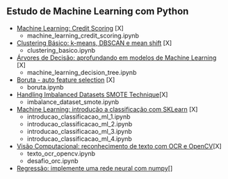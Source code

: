 ## Estudo de Machine Learning com Python

- [Machine Learning: Credit Scoring](https://cursos.alura.com.br/course/machine-learning-credit-scoring) [X]
	- machine_learning_credit_scoring.ipynb
- [Clustering Básico: k-means, DBSCAN e mean shift](https://cursos.alura.com.br/course/clustering-dados-sem-classificacao) [X]
	- clustering_basico.ipynb
- [Árvores de Decisão: aprofundando em modelos de Machine Learning](https://cursos.alura.com.br/course/arvores-decisao-aprofundando-modelos-machine-learning) [X]
	- machine_learning_decision_tree.ipynb
- [Boruta - auto feature selection](https://towardsdatascience.com/boruta-explained-the-way-i-wish-someone-explained-it-to-me-4489d70e154a) [X]
	- boruta.ipynb
- [Handling Imbalanced Datasets SMOTE Technique](https://www.youtube.com/watch?v=dkXB8HH_4-k&ab_channel=DataMites)[X]
	- imbalance_dataset_smote.ipynb
- [Machine Learning: introdução a classificação com SKLearn](https://cursos.alura.com.br/course/machine-learning-introducao-a-classificacao-com-sklearn) [X]
	- introducao_classificacao_ml_1.ipynb
	- introducao_classificacao_ml_2.ipynb
	- introducao_classificacao_ml_3.ipynb
	- introducao_classificacao_ml_4.ipynb
- [Visão Computacional: reconhecimento de texto com OCR e OpenCV](https://cursos.alura.com.br/course/visao-computacional-reconhecimento-texto-ocr-opencv)[X]
	- texto_ocr_opencv.ipynb
	- desafio_orc.ipynb
- [Regressão: implemente uma rede neural com numpy](https://cursos.alura.com.br/course/rede-neural-numpy)[]
